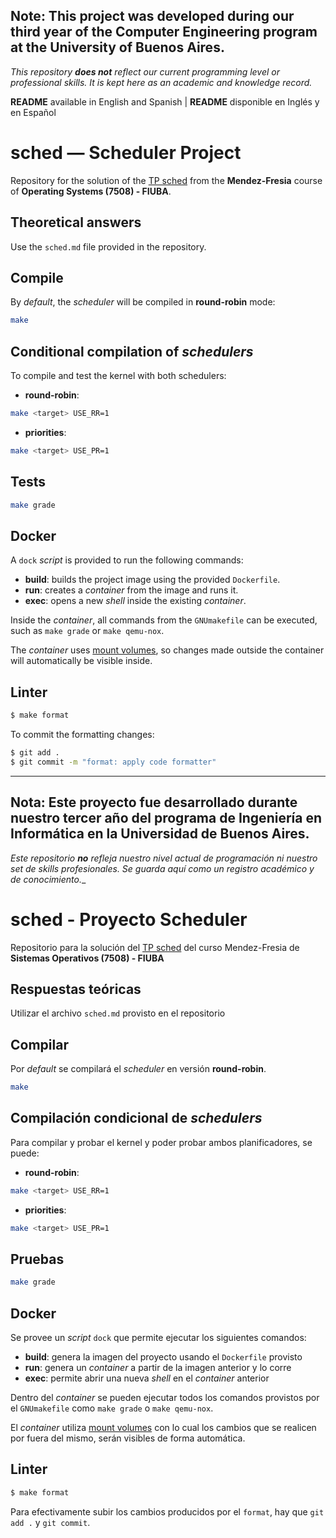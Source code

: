 
## Note: This project was developed during our third year of the Computer Engineering program at the University of Buenos Aires.
_This repository **does not** reflect our current programming level or professional skills. It is kept here as an academic and knowledge record._


**README** available in English and Spanish | **README** disponible en Inglés y en Español

# sched — Scheduler Project

Repository for the solution of the [TP sched](https://fisop.github.io/website/tps/sched) from the **Mendez-Fresia** course of **Operating Systems (7508) - FIUBA**.


## Theoretical answers

Use the `sched.md` file provided in the repository.

## Compile

By _default_, the _scheduler_ will be compiled in **round-robin** mode:

```bash
make
```

## Conditional compilation of _schedulers_

To compile and test the kernel with both schedulers:

- **round-robin**:

```bash
make <target> USE_RR=1
```

- **priorities**:

```bash
make <target> USE_PR=1
```

## Tests

```bash
make grade
```

## Docker

A `dock` _script_ is provided to run the following commands:
- **build**: builds the project image using the provided `Dockerfile`.
- **run**: creates a _container_ from the image and runs it.
- **exec**: opens a new _shell_ inside the existing _container_.

Inside the _container_, all commands from the `GNUmakefile` can be executed, such as `make grade` or `make qemu-nox`.

The _container_ uses [mount volumes](https://docs.docker.com/storage/volumes/), so changes made outside the container will automatically be visible inside.

## Linter

```bash
$ make format
```

To commit the formatting changes:

```bash
$ git add .
$ git commit -m "format: apply code formatter"
```



------------------------------------------------------------------------------------



## Nota: Este proyecto fue desarrollado durante nuestro tercer año del programa de Ingeniería en Informática en la Universidad de Buenos Aires.
_Este repositorio **no** refleja nuestro nivel actual de programación ni nuestro set de skills profesionales. Se guarda aquí como un registro académico y de conocimiento.__

# sched - Proyecto Scheduler

Repositorio para la solución del [TP sched](https://fisop.github.io/website/tps/sched) del curso Mendez-Fresia de **Sistemas Operativos (7508) - FIUBA**

## Respuestas teóricas

Utilizar el archivo `sched.md` provisto en el repositorio

## Compilar

Por _default_ se compilará el _scheduler_ en versión **round-robin**.

```bash
make
```

## Compilación condicional de _schedulers_

Para compilar y probar el kernel y poder probar ambos planificadores, se puede:

- **round-robin**:

```bash
make <target> USE_RR=1
```

- **priorities**:

```bash
make <target> USE_PR=1
```

## Pruebas

```bash
make grade
```

## Docker

Se provee un _script_ `dock` que permite ejecutar los siguientes comandos:

- **build**: genera la imagen del proyecto usando el `Dockerfile` provisto
- **run**: genera un _container_ a partir de la imagen anterior y lo corre
- **exec**: permite abrir una nueva _shell_ en el _container_ anterior

Dentro del _container_ se pueden ejecutar todos los comandos provistos por el `GNUmakefile` como `make grade` o `make qemu-nox`.

El _container_ utiliza [mount volumes](https://docs.docker.com/storage/volumes/) con lo cual los cambios que se realicen por fuera del mismo, serán visibles de forma automática.

## Linter

```bash
$ make format
```

Para efectivamente subir los cambios producidos por el `format`, hay que `git add .` y `git commit`.
